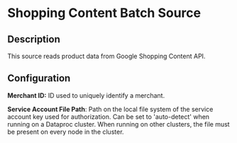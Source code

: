 # Shopping Content Batch Source


Description
-----------
This source reads product data from Google Shopping Content API.

Configuration
-------------

**Merchant ID:** ID used to uniquely identify a merchant.

**Service Account File Path**: Path on the local file system of the service account key used for
authorization. Can be set to 'auto-detect' when running on a Dataproc cluster.
When running on other clusters, the file must be present on every node in the cluster.